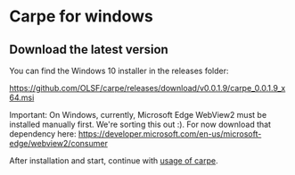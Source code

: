 # Carpe for windows

## Download the latest version

You can find the Windows 10 installer in the releases folder:

https://github.com/OLSF/carpe/releases/download/v0.0.1.9/carpe_0.0.1.9_x64.msi


Important:
On Windows, currently, Microsoft Edge WebView2 must be installed manually first. We're sorting this out :). For now download that dependency here:
https://developer.microsoft.com/en-us/microsoft-edge/webview2/consumer



After installation and start, continue with [usage of carpe](usage.md).

